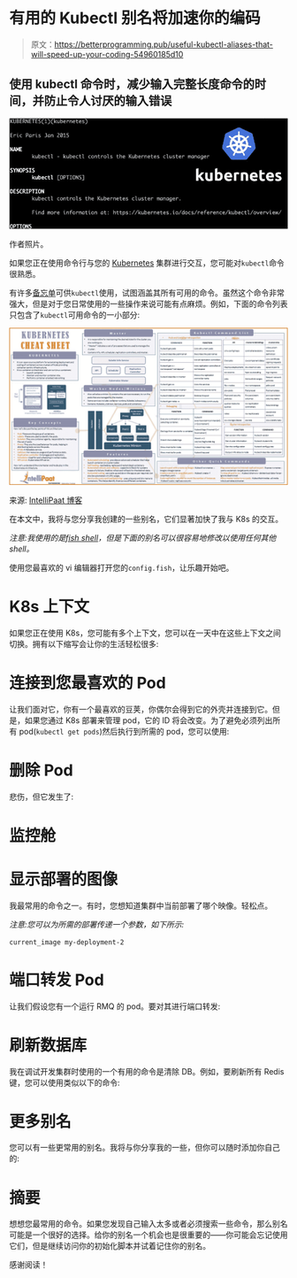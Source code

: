 # 有用的 Kubectl 别名将加速你的编码

> 原文：<https://betterprogramming.pub/useful-kubectl-aliases-that-will-speed-up-your-coding-54960185d10>

## 使用 kubectl 命令时，减少输入完整长度命令的时间，并防止令人讨厌的输入错误

![](img/d2f942a6af45af58118681dd5e606717.png)

作者照片。

如果您正在使用命令行与您的 [Kubernetes](https://kubernetes.io/) 集群进行交互，您可能对`kubectl`命令很熟悉。

有许多[备忘单](https://github.com/dennyzhang/cheatsheet-kubernetes-A4)可供`kubectl`使用，试图涵盖其所有可用的命令。虽然这个命令非常强大，但是对于您日常使用的一些操作来说可能有点麻烦。例如，下面的命令列表只包含了`kubectl`可用命令的一小部分:

![](img/b3b631ca17556f571ab6dca62999136d.png)

来源: [IntelliPaat 博客](https://intellipaat.com/blog/tutorial/devops-tutorial/kubernetes-cheat-sheet/)

在本文中，我将与您分享我创建的一些别名，它们显著加快了我与 K8s 的交互。

*注意:我使用的是*[*fish shell*](https://fishshell.com)*，但是下面的别名可以很容易地修改以使用任何其他 shell。*

使用您最喜欢的 vi 编辑器打开您的`config.fish`，让乐趣开始吧。

# K8s 上下文

如果您正在使用 K8s，您可能有多个上下文，您可以在一天中在这些上下文之间切换。拥有以下缩写会让你的生活轻松很多:

# 连接到您最喜欢的 Pod

让我们面对它，你有一个最喜欢的豆荚，你偶尔会得到它的外壳并连接到它。但是，如果您通过 K8s 部署来管理 pod，它的 ID 将会改变。为了避免必须列出所有 pod(`kubectl get pods`)然后执行到所需的 pod，您可以使用:

# 删除 Pod

悲伤，但它发生了:

# 监控舱

# 显示部署的图像

我最常用的命令之一。有时，您想知道集群中当前部署了哪个映像。轻松点。

*注意:您可以为所需的部署传递一个参数，如下所示:*

```
current_image my-deployment-2
```

# 端口转发 Pod

让我们假设您有一个运行 RMQ 的 pod。要对其进行端口转发:

# 刷新数据库

我在调试开发集群时使用的一个有用的命令是清除 DB。例如，要刷新所有 Redis 键，您可以使用类似以下的命令:

# 更多别名

您可以有一些更常用的别名。我将与你分享我的一些，但你可以随时添加你自己的:

# 摘要

想想您最常用的命令。如果您发现自己输入太多或者必须搜索一些命令，那么别名可能是一个很好的选择。给你的别名一个机会也是很重要的——你可能会忘记使用它们，但是继续访问你的初始化脚本并试着记住你的别名。

感谢阅读！